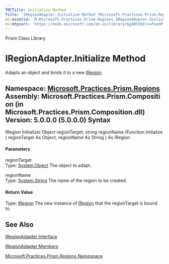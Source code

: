 ```yaml
---
TOCTitle: Initialize Method
Title: 'IRegionAdapter.Initialize Method (Microsoft.Practices.Prism.Regions)'
ms:assetid: 'M:Microsoft.Practices.Prism.Regions.IRegionAdapter.Initialize(System.Object,System.String)'
ms:mtpsurl: 'https://msdn.microsoft.com/en-us/library/Gg405956(v=PandP.50)'
---
```


Prism Class Library

IRegionAdapter.Initialize Method
====================================

Adapts an object and binds it to a new [IRegion](https://msdn.microsoft.com/t:microsoft.practices.prism.regions.iregion).

**Namespace:** [Microsoft.Practices.Prism.Regions](https://msdn.microsoft.com/n:microsoft.practices.prism.regions)
**Assembly:** Microsoft.Practices.Prism.Composition (in Microsoft.Practices.Prism.Composition.dll) Version: 5.0.0.0 (5.0.0.0)
Syntax
------

<span id="syntaxToggle"></span>IRegion Initialize( Object regionTarget, string regionName )Function Initialize ( regionTarget As Object, regionName As String ) As IRegion
#### Parameters

regionTarget  
Type: [System.Object](http://msdn2.microsoft.com/en-us/library/e5kfa45b)
The object to adapt.

regionName  
Type: [System.String](http://msdn2.microsoft.com/en-us/library/s1wwdcbf)
The name of the region to be created.

#### Return Value

Type: [IRegion](https://msdn.microsoft.com/t:microsoft.practices.prism.regions.iregion)
The new instance of [IRegion](https://msdn.microsoft.com/t:microsoft.practices.prism.regions.iregion) that the regionTarget is bound to.

See Also
--------

<span id="seeAlsoToggle"></span>
[IRegionAdapter Interface](https://msdn.microsoft.com/t:microsoft.practices.prism.regions.iregionadapter)

[IRegionAdapter Members](https://msdn.microsoft.com/allmembers.t:microsoft.practices.prism.regions.iregionadapter)

[Microsoft.Practices.Prism.Regions Namespace](https://msdn.microsoft.com/n:microsoft.practices.prism.regions)
